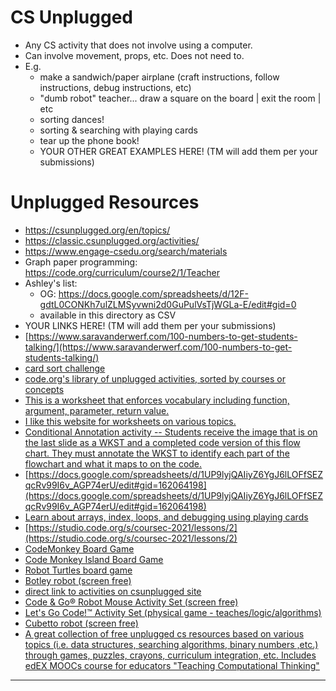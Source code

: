 # CS Unplugged
  * Any CS activity that does not involve using a computer.
  * Can involve movement, props, etc. Does not need to.
  * E.g.
    - make a sandwich/paper airplane (craft instructions, follow instructions, debug instructions, etc)
    - "dumb robot" teacher... draw a square on the board | exit the room | etc 
    - sorting dances!
    - sorting & searching with playing cards
    - tear up the phone book!
    - YOUR OTHER GREAT EXAMPLES HERE! (TM will add them per your submissions)

# Unplugged Resources
  * https://csunplugged.org/en/topics/
  * https://classic.csunplugged.org/activities/
  * https://www.engage-csedu.org/search/materials
  * Graph paper programming: https://code.org/curriculum/course2/1/Teacher
  * Ashley's list: 
    - OG: https://docs.google.com/spreadsheets/d/12F-gdtL0CONKh7ulZLMSyvwni2d0GuPulVsTjWGLa-E/edit#gid=0
    - available in this directory as CSV
  * YOUR LINKS HERE! (TM will add them per your submissions)
  * [https://www.saravanderwerf.com/100-numbers-to-get-students-talking/](https://www.saravanderwerf.com/100-numbers-to-get-students-talking/)
  * [card sort challenge](http://brainu.org/lesson/card-sort-challenge)
  * [code.org's library of unplugged activities, sorted by courses or concepts](https://code.org/curriculum/unplugged)
  * [This is a worksheet that enforces vocabulary including function, argument, parameter, return value.](https://docs.google.com/document/d/1iC9Ur7h-4i9vd_AV9SVYjuuT4aP_BkSoHoNE4rL4_FE/edit?usp=sharing)
  * [I like this website for worksheets on various topics.](https://www.teacherspayteachers.com/Browse/Search:coding%20unplugged/Price-Range/Free)
  * [Conditional Annotation activity -- Students receive the image that is on the last slide as a WKST and a completed code version of this flow chart. They must annotate the WKST to identify each part of the flowchart and what it maps to on the code.](https://docs.google.com/presentation/d/1zbQmJkKGvVmDh5jffT23V-7_eAkq8Vgp_OBRadonLMs/edit?usp=sharing)
  * [https://docs.google.com/spreadsheets/d/1UP9lyjQAIiyZ6YgJ6lLOFfSEZqcRv99I6v_AGP74erU/edit#gid=162064198](https://docs.google.com/spreadsheets/d/1UP9lyjQAIiyZ6YgJ6lLOFfSEZqcRv99I6v_AGP74erU/edit#gid=162064198)
  * [Learn about arrays, index, loops, and debugging using playing cards](https://drive.google.com/file/d/1rmiXAiujb1ewjuNDoT10G4sSC8Er7QWS/view?usp=sharing)
  * [https://studio.code.org/s/coursec-2021/lessons/2](https://studio.code.org/s/coursec-2021/lessons/2)
  * [CodeMonkey Board Game](https://www.codemonkey.com/going-bananas/)
  * [Code Monkey Island Board Game](http://mygames4good.com/product/code-monkey-island/)
  * [Robot Turtles board game](https://www.amazon.com/Think-Fun-Turtles-Coding-Preschoolers/dp/B00HN2BXUY/ref=asc_df_B00HN2BXUY/?tag=hyprod-20&linkCode=df0&hvadid=241994149842&hvpos=&hvnetw=g&hvrand=11952292367853838055&hvpone=&hvptwo=&hvqmt=&hvdev=c&hvdvcmdl=&hvlocint=&hvlocphy=9067609&hvtargid=pla-440959412344&psc=1)
  * [Botley robot (screen free)](https://www.learningresources.com/media/botley/?gclid=Cj0KCQjwz96WBhC8ARIsAATR251j29IFV3_a_930qd_bRTiK3ckzHZ-sSB8XbKiTdmXvgrymRrpnBEkaAgCMEALw_wcB)
  * [direct link to activities on csunplugged site](https://classic.csunplugged.org/activities/)
  * [Code & Go® Robot Mouse Activity Set (screen free)](https://www.learningresources.com/item-code-gor-robot-mouse-activity-set)
  * [Let's Go Code!™ Activity Set (physical game - teaches/logic/algorithms)](https://www.learningresources.com/item-let-s-go-code-tm-activity-set)
  * [Cubetto robot (screen free)](https://www.primotoys.com/)
  * [A great collection of free unplugged cs resources based on various topics  (i.e. data structures, searching algorithms, binary numbers ,etc.) through games, puzzles, crayons, curriculum integration, etc. Includes edEX MOOCs course  for educators "Teaching Computational Thinking"](https://www.csunplugged.org/en/) 

* * *
